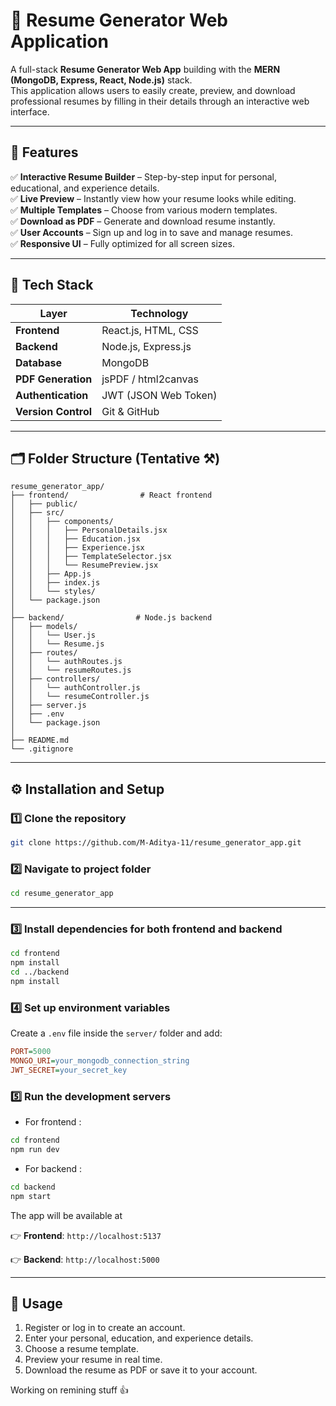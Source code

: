 # 🧾 Resume Generator Web Application  

A full-stack **Resume Generator Web App** building with the **MERN (MongoDB, Express, React, Node.js)** stack.  
This application allows users to easily create, preview, and download professional resumes by filling in their details through an interactive web interface.  

---

## 🚀 Features

✅ **Interactive Resume Builder** – Step-by-step input for personal, educational, and experience details.  
✅ **Live Preview** – Instantly view how your resume looks while editing.  
✅ **Multiple Templates** – Choose from various modern templates.  
✅ **Download as PDF** – Generate and download resume instantly.  
✅ **User Accounts** – Sign up and log in to save and manage resumes.  
✅ **Responsive UI** – Fully optimized for all screen sizes.  

---

## 🧠 Tech Stack  

| Layer | Technology |
|--------|-------------|
| **Frontend** | React.js, HTML, CSS |
| **Backend** | Node.js, Express.js |
| **Database** | MongoDB |
| **PDF Generation** | jsPDF / html2canvas |
| **Authentication** | JWT (JSON Web Token) |
| **Version Control** | Git & GitHub |

---

## 🗂 Folder Structure (Tentative ⚒️)  

```pgsql  
resume_generator_app/
├── frontend/                # React frontend
│   ├── public/
│   ├── src/
│   │   ├── components/
│   │   │   ├── PersonalDetails.jsx
│   │   │   ├── Education.jsx
│   │   │   ├── Experience.jsx
│   │   │   ├── TemplateSelector.jsx
│   │   │   └── ResumePreview.jsx
│   │   ├── App.js
│   │   ├── index.js
│   │   └── styles/
│   └── package.json
│
├── backend/                # Node.js backend
│   ├── models/
│   │   └── User.js
│   │   └── Resume.js
│   ├── routes/
│   │   └── authRoutes.js
│   │   └── resumeRoutes.js
│   ├── controllers/
│   │   └── authController.js
│   │   └── resumeController.js
│   ├── server.js
│   ├── .env
│   └── package.json
│
├── README.md
└── .gitignore
```

---

## ⚙️ Installation and Setup

### 1️⃣ Clone the repository

```bash
git clone https://github.com/M-Aditya-11/resume_generator_app.git
```

### 2️⃣ Navigate to project folder

```bash
cd resume_generator_app
```

---

### 3️⃣ Install dependencies for both frontend and backend

```bash
cd frontend
npm install
cd ../backend
npm install
```

### 4️⃣ Set up environment variables

Create a `.env` file inside the `server/` folder and add:

```ini
PORT=5000
MONGO_URI=your_mongodb_connection_string
JWT_SECRET=your_secret_key
```

### 5️⃣ Run the development servers

 - For frontend :
```bash
cd frontend
npm run dev
```

 - For backend :
```bash
cd backend
npm start
```

The app will be available at

👉 **Frontend**: `http://localhost:5137`

👉 **Backend**: `http://localhost:5000`

---

## 🧾 Usage

 1. Register or log in to create an account.
 2. Enter your personal, education, and experience details.
 3. Choose a resume template.
 4. Preview your resume in real time.
 5. Download the resume as PDF or save it to your account.


Working on remining stuff 👍
